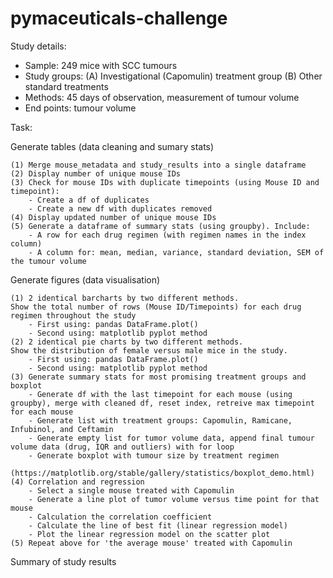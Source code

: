 # pymaceuticals-challenge

Study details:
- Sample: 249 mice with SCC tumours
- Study groups: 
    (A) Investigational (Capomulin) treatment group
    (B) Other standard treatments
- Methods: 45 days of observation, measurement of tumour volume
- End points: tumour volume

Task:

Generate tables (data cleaning and sumary stats)

    (1) Merge mouse_metadata and study_results into a single dataframe
    (2) Display number of unique mouse IDs 
    (3) Check for mouse IDs with duplicate timepoints (using Mouse ID and timepoint):
        - Create a df of duplicates
        - Create a new df with duplicates removed
    (4) Display updated number of unique mouse IDs
    (5) Generate a dataframe of summary stats (using groupby). Include:
        - A row for each drug regimen (with regimen names in the index column)
        - A column for: mean, median, variance, standard deviation, SEM of the tumour volume
    
Generate figures (data visualisation)

    (1) 2 identical barcharts by two different methods.
    Show the total number of rows (Mouse ID/Timepoints) for each drug regimen throughout the study
        - First using: pandas DataFrame.plot()
        - Second using: matplotlib pyplot method
    (2) 2 identical pie charts by two different methods.
    Show the distribution of female versus male mice in the study.
        - First using: pandas DataFrame.plot()
        - Second using: matplotlib pyplot method  
    (3) Generate summary stats for most promising treatment groups and boxplot
        - Generate df with the last timepoint for each mouse (using groupby), merge with cleaned df, reset index, retreive max timepoint for each mouse
        - Generate list with treatment groups: Capomulin, Ramicane, Infubinol, and Ceftamin
        - Generate empty list for tumor volume data, append final tumour volume data (drug, IQR and outliers) with for loop 
        - Generate boxplot with tumour size by treatment regimen
        (https://matplotlib.org/stable/gallery/statistics/boxplot_demo.html)
    (4) Correlation and regression
        - Select a single mouse treated with Capomulin
        - Generate a line plot of tumor volume versus time point for that mouse
        - Calculation the correlation coefficient
        - Calculate the line of best fit (linear regression model)
        - Plot the linear regression model on the scatter plot
    (5) Repeat above for 'the average mouse' treated with Capomulin

Summary of study results